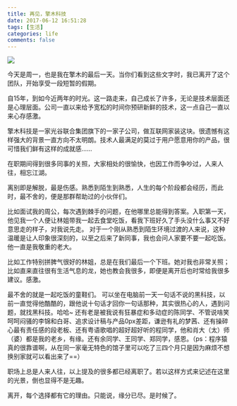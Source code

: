 ```yaml
---
title: 再见，擎木科技
date: 2017-06-12 16:51:28
tags: [生活]
categories: life
comments: false
---
```


![](/images/goodbye_1.png)

<!-- more -->

今天是周一，也是我在擎木的最后一天。当你们看到这些文字时，我已离开了这个团队，开始享受一段短暂的假期。

自15年，到如今近两年的时光。这一路走来，自己成长了许多，无论是技术层面还是心理层面。公司一直以来给予宽松的时间你预研新鲜的技术，这一点自己一直以来心存感激。

擎木科技是一家光谷联合集团旗下的一家子公司，做互联网家装这块。很遗憾有这样强大的背景一直方向不太明朗。技术人最满足的莫过于用户愿意用你的产品，很可惜我们鲜有这样的成就感…… 

在职期间得到很多同事的关照，大家相处的很愉快，也因工作而争吵过，人来人往，相忘江湖。

离别即是解脱，最是伤感。熟悉到陌生到熟悉，人生的每个阶段都会经历，而此时，最不舍的，便是那群帮助过的小伙伴们。
 
比如面试我的周公，每次遇到棘手的问题，在他哪里总能得到答案。入职第一天，他见我一个人便让林姐带我一起去食堂吃饭，看我下班好久了手头没什么事又不好意思走的样子，对我说先走。
对于一个刚从熟悉到陌生环境过渡的人来说，这种温暖是让人印象很深刻的，以至之后来了新同事，我也会问人家要不要一起吃饭。他一直是我敬重的老大。

比如工作特别拼脾气很好的林姐，总是在我们最后一个下班。她对我也非常关照；比如直来直往很有生活气息的龙，她也教会我很多，即便是离开后也时常给我很多建议。感激。  

最不舍的就是一起吃饭的童鞋们。
可以坐在电脑前一天一句话不说的黑科技，以前一直觉得他酷酷的，跟他说十句话才回你一句话那种，其实很热心的人，遇到问题，就找黑科技。哈哈~ 还有老是被我说有狂暴症和多动症的陈同学、不管说啥笑呵呵闷骚的李锦和白哥、追求设计稿与产品0px差距，谦逊有礼的梦茜、还有操碎心最有责任感的段老板、还有粤语歌唱的超好超好听的程同学，他和肖大（太）师（婆）都是我的老乡，有缘。还有余同学、王同学、郑同学，感恩。（ps：程序猿真的很靠谱啊，从在同一家毫无特色的馆子里可以吃了三四个月只是因为麻烦不想换别家就可以看出来了==）

职场上总是人来人往，以上提及的很多都已经离职了。若以这样方式来记述在这里的光景，倒也显得不是无趣。

离开，每个选择都有它的理由。只能说，缘分已尽。是时候了。
